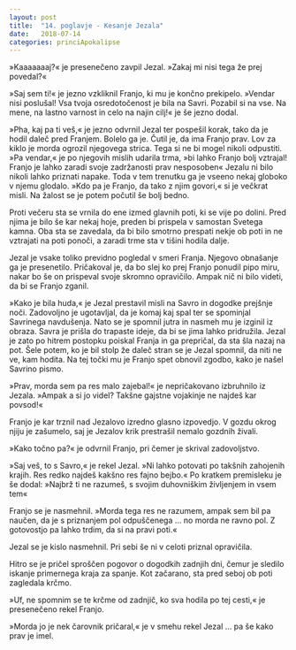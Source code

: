 ```yaml
---
layout: post
title:  "14. poglavje - Kesanje Jezala"
date:   2018-07-14
categories: princiApokalipse
---
```

»Kaaaaaaaj?« je presenečeno zavpil Jezal. »Zakaj mi nisi tega že prej povedal?«

»Saj sem ti!« je jezno vzkliknil Franjo, ki mu je končno prekipelo. »Vendar nisi poslušal! Vsa tvoja osredotočenost je bila na Savri. Pozabil si na vse. Na mene, na lastno varnost in celo na najin cilj!« je še jezno dodal.

»Pha, kaj pa ti veš,« je jezno odvrnil Jezal ter pospešil korak, tako da je hodil daleč pred Franjem. Bolelo ga je. Čutil je, da ima Franjo prav. Lov za kiklo je morda ogrozil njegovega strica. Tega si ne bi mogel nikoli odpustiti. »Pa vendar,« je po njegovih mislih udarila trma, »bi lahko Franjo bolj vztrajal! Franjo je lahko zaradi svoje zadržanosti prav nesposoben« Jezalu ni bilo nikoli lahko priznati napake. Toda v tem trenutku ga je vseeno nekaj globoko v njemu glodalo. »Kdo pa je Franjo, da tako z njim govori,« si je večkrat misli. Na žalost se je potem počutil še bolj bedno.

Proti večeru sta se vrnila do ene izmed glavnih poti, ki se vije po dolini. Pred njima je bilo še kar nekaj hoje, preden bi prispela v samostan Svetega kamna. Oba sta se zavedala, da bi bilo smotrno prespati nekje ob poti in ne vztrajati na poti ponoči, a zaradi trme sta v tišini hodila dalje. 

Jezal je vsake toliko previdno pogledal v smeri Franja. Njegovo obnašanje ga je presenetilo. Pričakoval je, da bo slej ko prej Franjo ponudil pipo miru, nakar bo še on prispeval svoje skromno opravičilo. Ampak nič ni bilo videti, da bi se Franjo zganil. 

»Kako je bila huda,« je Jezal prestavil misli na Savro in dogodke prejšnje noči. Zadovoljno je ugotavljal, da je komaj kaj spal ter se spominjal Savrinega navdušenja. Nato se je spomnil jutra in nasmeh mu je izginil iz obraza. Savra je prišla do trapaste ideje, da bi se jima lahko pridružila. Jezal je zato po hitrem postopku poiskal Franja in ga prepričal, da sta šla nazaj na pot. Šele potem, ko je bil stolp že daleč stran se je Jezal spomnil, da niti ne ve, kam hodita. Na tej točki mu je Franjo spet obnovil zgodbo, kako je našel Savrino pismo.

»Prav, morda sem pa res malo zajebal!« je nepričakovano izbruhnilo iz Jezala. »Ampak a si jo videl? Takšne gajstne vojakinje ne najdeš kar povsod!«

Franjo je kar trznil nad Jezalovo izredno glasno izpovedjo. V gozdu okrog njiju je zašumelo, saj je Jezalov krik prestrašil nemalo gozdnih živali. 

»Kako točno pa?« je odvrnil Franjo, pri čemer je skrival zadovoljstvo.

»Saj veš, to s Savro,« je rekel Jezal. »Ni lahko potovati po takšnih zahojenih krajih. Res redko najdeš kakšno res fajno bejbo.« Po kratkem premisleku je še dodal: »Najbrž ti ne razumeš, s svojim duhovniškim življenjem in vsem tem«

Franjo se je nasmehnil. »Morda tega res ne razumem, ampak sem bil pa naučen, da je s priznanjem pol odpuščenega … no morda ne ravno pol. Z gotovostjo pa lahko trdim, da si na pravi poti.«

Jezal se je kislo nasmehnil. Pri sebi še ni v celoti priznal opravičila.

Hitro se je pričel sproščen pogovor o dogodkih zadnjih dni, čemur je sledilo iskanje primernega kraja za spanje. Kot začarano, sta pred seboj ob poti zagledala krčmo.

»Uf, ne spomnim se te krčme od zadnjič, ko sva hodila po tej cesti,« je presenečeno rekel Franjo.

»Morda jo je nek čarovnik pričaral,« je v smehu rekel Jezal … pa še kako prav je imel.